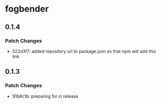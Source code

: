 # fogbender

## 0.1.4

### Patch Changes

- 522d3f7: added repository url to package.json so that npm will add this link

## 0.1.3

### Patch Changes

- 91b8c1b: preparing for ci release
